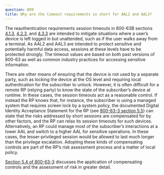 ```yaml
---
question: B09
title: Why are the timeout requirements so short for AAL2 and AAL3?
---
```

The reauthentication requirements session timeouts in 800-63B sections [4.1.3](https://pages.nist.gov/800-63-3/sp800-63b.html#aal1reauth), [4.2.3](https://pages.nist.gov/800-63-3/sp800-63b.html#aal2reauth), and [4.3.3](https://pages.nist.gov/800-63-3/sp800-63b.html#aal3reauth) are intended to mitigate situations where a user’s device is left logged in but unattended, such as if the user walks away from a terminal. As AAL2 and AAL3 are intended to protect sensitive and potentially harmful data access, sessions at these levels have to be protected strongly. The timeout values are based on both past versions of 800-63 as well as common industry practices for accessing sensitive information.

There are other means of ensuring that the device is not used by a separate party, such as locking the device at the OS level and requiring local authentication for the subscriber to unlock. However, it is often difficult for a remote RP (relying party) to know the state of the subscriber’s device at runtime. In these cases, the session timeouts act as a reasonable control. If instead the RP knows that, for instance, the subscriber is using a managed system that requires screen lock by a system policy, the documented Digital Identity Acceptance Statement for the RP (see [800-63-3 section 5.5](https://pages.nist.gov/800-63-3/sp800-63-3.html#daps)) can state that the risks addressed by short sessions are compensated for by other factors, and the RP can relax its session timeouts for such devices. Alternatively, an RP could manage most of the subscriber’s interactions at a lower AAL and switch to a higher AAL for sensitive operations. In these cases, the lesser-privileged session would be allowed to last much longer than the privilege escalation. Adopting these kinds of compensating controls are part of the RP’s risk assessment process and a matter of local policy.

[Section 5.4 of 800-63-3](https://pages.nist.gov/800-63-3/sp800-63-3.html#risk) discusses the application of compensating controls and the assessment of risk in greater detail.
